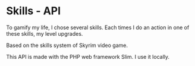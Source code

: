# Skills - API

To gamify my life, I chose several skills. Each times I do an action in one of these skills, my level upgrades.

Based on the skills system of Skyrim video game.

This API is made with the PHP web framework Slim. I use it locally.